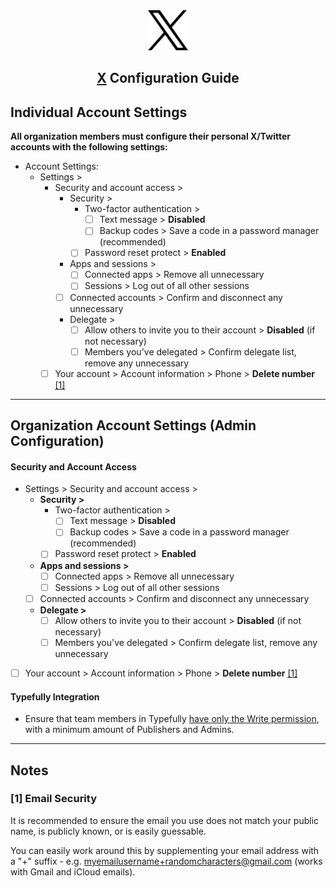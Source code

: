 <div align="center"> <img src="../../../images/guides/twitter-x.svg" alt="X Logo" width="64" height="64"> <h2><a href="https://x.com/" target="_blank" rel="noopener noreferrer">X</a> Configuration Guide</h2> </div>

## Individual Account Settings

**All organization members must configure their personal X/Twitter accounts with the following settings:**

- Account Settings:
    - Settings >
        - Security and account access >
            - Security >
                - Two-factor authentication >
                    - [ ]  Text message > **Disabled**
                    - [ ]  Backup codes > Save a code in a password manager (recommended)
                - [ ]  Password reset protect > **Enabled**
            - Apps and sessions >
                - [ ]  Connected apps > Remove all unnecessary
                - [ ]  Sessions > Log out of all other sessions
            - [ ]  Connected accounts > Confirm and disconnect any unnecessary
            - Delegate >
                - [ ]  Allow others to invite you to their account > **Disabled** (if not necessary)
                - [ ]  Members you've delegated > Confirm delegate list, remove any unnecessary
        - [ ]  Your account > Account information > Phone > **Delete number** [[1]](#email-security)

---

## Organization Account Settings (Admin Configuration)

#### Security and Account Access
- Settings > Security and account access >
    - **Security >**
        - Two-factor authentication >
            - [ ]  Text message > **Disabled**
            - [ ]  Backup codes > Save a code in a password manager (recommended)
        - [ ]  Password reset protect > **Enabled**
    - **Apps and sessions >**
        - [ ]  Connected apps > Remove all unnecessary
        - [ ]  Sessions > Log out of all other sessions
    - [ ]  Connected accounts > Confirm and disconnect any unnecessary
    - **Delegate >**
        - [ ]  Allow others to invite you to their account > **Disabled** (if not necessary)
        - [ ]  Members you've delegated > Confirm delegate list, remove any unnecessary
- [ ]  Your account > Account information > Phone > **Delete number** [[1]](#email-security)

#### Typefully Integration
- Ensure that team members in Typefully [have only the Write permission](https://support.typefully.com/en/articles/8717333-collaboration-in-typefully#h_0d94ada9a9), with a minimum amount of Publishers and Admins.

---

## Notes

### <a id="email-security"></a>[1] Email Security
It is recommended to ensure the email you use does not match your public name, is publicly known, or is easily guessable.

You can easily work around this by supplementing your email address with a "+" suffix - e.g. myemailusername+randomcharacters@gmail.com (works with Gmail and iCloud emails).
